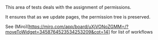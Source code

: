 This area of tests deals with the assignment of permissions.

It ensures that as we update pages, the permission tree is preserved.

See (Miro)[https://miro.com/app/board/uXjVONoZGMM=/?moveToWidget=3458764523534253209&cot=14] for list of workflows